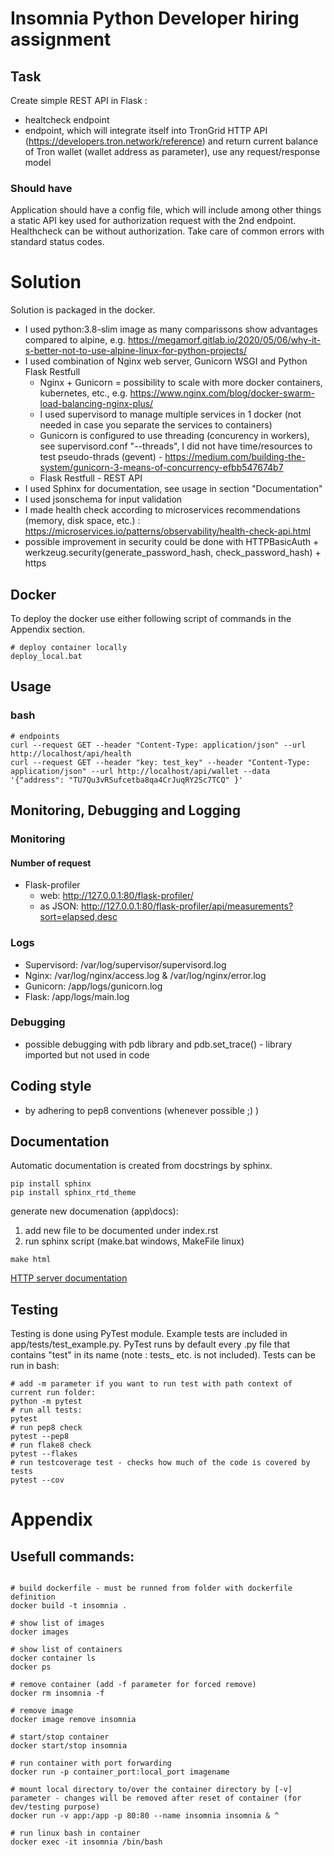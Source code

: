 # Insomnia Python Developer hiring assignment
## Task
Create simple REST API in Flask :
 * healtcheck endpoint 
 * endpoint, which will integrate itself into TronGrid HTTP API (https://developers.tron.network/reference) and return current balance of Tron wallet (wallet address as parameter), use any request/response model 

### Should have
Application should have a config file, which will include among other things a static API key used for authorization request with the 2nd endpoint. Healthcheck can be without authorization. Take care of common errors with standard status codes.

# Solution

Solution is packaged in the docker. 
* I used python:3.8-slim image as many comparissons show advantages compared to alpine, e.g. https://megamorf.gitlab.io/2020/05/06/why-it-s-better-not-to-use-alpine-linux-for-python-projects/
* I used combination of Nginx web server, Gunicorn WSGI and Python Flask Restfull
  * Nginx + Gunicorn = possibility to scale with more docker containers, kubernetes, etc., e.g. https://www.nginx.com/blog/docker-swarm-load-balancing-nginx-plus/ 
   * I used supervisord to manage multiple services in 1 docker (not needed in case you separate the services to containers)
   * Gunicorn is configured to use threading (concurency in workers), see supervisord.conf "--threads", I did not have time/resources to test pseudo-thrads (gevent) - https://medium.com/building-the-system/gunicorn-3-means-of-concurrency-efbb547674b7 
  * Flask Restfull - REST API
* I used Sphinx for documentation, see usage in section "Documentation"
* I used jsonschema for input validation
* I made health check according to microservices recommendations (memory, disk space, etc.) : https://microservices.io/patterns/observability/health-check-api.html
* possible improvement in security could be done with HTTPBasicAuth + werkzeug.security(generate_password_hash, check_password_hash) + https

## Docker

To deploy the docker use either following script of commands in the Appendix section.
```
# deploy container locally
deploy_local.bat
```

## Usage

### bash
```
# endpoints
curl --request GET --header "Content-Type: application/json" --url http://localhost/api/health
curl --request GET --header "key: test_key" --header "Content-Type: application/json" --url http://localhost/api/wallet --data '{"address": "TU7Qu3vRSufcetba8qa4CrJuqRY2Sc7TCQ" }'
```

## Monitoring, Debugging and Logging

### Monitoring

#### Number of request
* Flask-profiler
  * web: http://127.0.0.1:80/flask-profiler/ 
  * as JSON: http://127.0.0.1:80/flask-profiler/api/measurements?sort=elapsed,desc

### Logs
* Supervisord: /var/log/supervisor/supervisord.log
* Nginx: /var/log/nginx/access.log & /var/log/nginx/error.log
* Gunicorn: /app/logs/gunicorn.log
* Flask: /app/logs/main.log

### Debugging
* possible debugging with pdb library and pdb.set_trace() - library imported but not used in code

## Coding style
* by adhering to pep8 conventions (whenever possible ;) )

## Documentation

Automatic documentation is created from docstrings by sphinx.
```
pip install sphinx
pip install sphinx_rtd_theme
```
generate new documenation (app\docs):  
1. add new file to be documented under index.rst
2. run sphinx script (make.bat windows, MakeFile linux)
```
make html
```
[HTTP server documentation](https://htmlpreview.github.io/?https://github.com/5uperpalo/insomnia-http-server-assignment/blob/master/app/docs/_build/html/index.html)

## Testing
Testing is done using PyTest module. Example tests are included in app/tests/test_example.py.
PyTest runs by default every .py file that contains "test" in its name (note : tests_ etc. is not included).
Tests can be run in bash:

```
# add -m parameter if you want to run test with path context of current run folder:  
python -m pytest
# run all tests:  
pytest
# run pep8 check
pytest --pep8
# run flake8 check
pytest --flakes
# run testcoverage test - checks how much of the code is covered by tests
pytest --cov
```

# Appendix
## Usefull commands:

```

# build dockerfile - must be runned from folder with dockerfile definition
docker build -t insomnia .

# show list of images
docker images

# show list of containers
docker container ls
docker ps

# remove container (add -f parameter for forced remove)
docker rm insomnia -f

# remove image
docker image remove insomnia

# start/stop container
docker start/stop insomnia

# run container with port forwarding
docker run -p container_port:local_port imagename

# mount local directory to/over the container directory by [-v] parameter - changes will be removed after reset of container (for dev/testing purpose)
docker run -v app:/app -p 80:80 --name insomnia insomnia & ^

# run linux bash in container
docker exec -it insomnia /bin/bash

```
